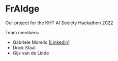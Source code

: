 # FrAIdge

Our project for the KHT AI Society Hackathon 2022

Team members:
- Gabriele Morello [[Linkedin]](https://www.linkedin.com/in/gabriele-morello/)
- Dock Staal
- Gijs van de Linde
